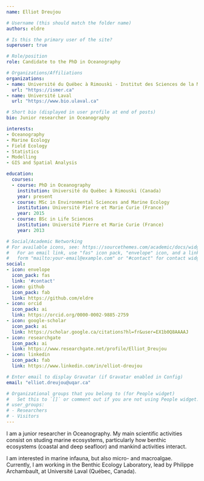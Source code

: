 ```yaml
---
name: Elliot Dreujou

# Username (this should match the folder name)
authors: eldre

# Is this the primary user of the site?
superuser: true

# Role/position
role: Candidate to the PhD in Oceanography

# Organizations/Affiliations
organizations:
- name: Université du Québec à Rimouski - Institut des Sciences de la Mer (UQAR/ISMER)
  url: "https://ismer.ca"
- name: Université Laval
  url: "https://www.bio.ulaval.ca"

# Short bio (displayed in user profile at end of posts)
bio: Junior researcher in Oceanography

interests:
- Oceanography
- Marine Ecology
- Field Ecology
- Statistics
- Modelling
- GIS and Spatial Analysis

education:
  courses:
  - course: PhD in Oceanography
    institution: Université du Québec à Rimouski (Canada)
    year: present
  - course: MSc in Environmental Sciences and Marine Ecology
    institution: Université Pierre et Marie Curie (France)
    year: 2015
  - course: BSc in Life Sciences
    institution: Université Pierre et Marie Curie (France)
    year: 2013

# Social/Academic Networking
# For available icons, see: https://sourcethemes.com/academic/docs/widgets/#icons
#   For an email link, use "fas" icon pack, "envelope" icon, and a link in the
#   form "mailto:your-email@example.com" or "#contact" for contact widget.
social:
- icon: envelope
  icon_pack: fas
  link: '#contact'
- icon: github
  icon_pack: fab
  link: https://github.com/eldre
- icon: orcid
  icon_pack: ai
  link: https://orcid.org/0000-0002-9885-2759
- icon: google-scholar
  icon_pack: ai
  link: https://scholar.google.ca/citations?hl=fr&user=EX1b0Q8AAAAJ
- icon: researchgate
  icon_pack: ai
  link: https://www.researchgate.net/profile/Elliot_Dreujou
- icon: linkedin
  icon_pack: fab
  link: https://www.linkedin.com/in/elliot-dreujou

# Enter email to display Gravatar (if Gravatar enabled in Config)
email: "elliot.dreujou@uqar.ca"

# Organizational groups that you belong to (for People widget)
#   Set this to `[]` or comment out if you are not using People widget.
# user_groups:
# - Researchers
# - Visitors
---
```


I am a junior researcher in Oceanography. My main scientific activities consist on studing marine ecosystems, particularly how benthic ecosystems (coastal and deep seafloor) and mankind activities interact.

I am interested in marine infauna, but also micro- and macroalgae. Currently, I am working in the Benthic Ecology Laboratory, lead by Philippe Archambault, at Université Laval (Québec, Canada).
